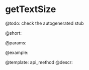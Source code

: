 getTextSize
=============


@todo:
	check the autogenerated stub

@short:
	

@params:





@example:

@template:	api_method
@descr:

